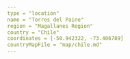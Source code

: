 ```yaml
---
type = "location"
name = "Torres del Paine"
region = "Magallanes Region"
country = "Chile"
coordinates = [-50.942322, -73.406789]
countryMapFile = "map/chile.md"
---
```

